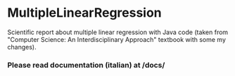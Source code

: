# MultipleLinearRegression
Scientific  report  about  multiple  linear  regression  with  Java  code  (taken  from  "Computer  Science:  An  Interdisciplinary  Approach"  textbook  with  some  my  changes). 
### Please read documentation (italian) at /docs/
